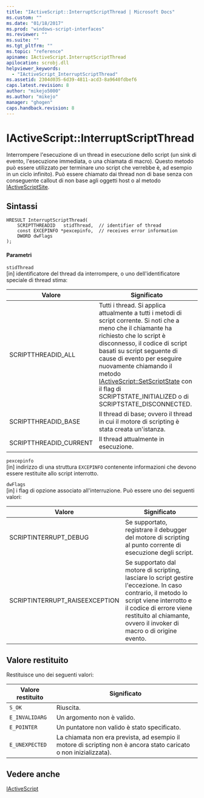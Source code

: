 ```yaml
---
title: "IActiveScript::InterruptScriptThread | Microsoft Docs"
ms.custom: ""
ms.date: "01/18/2017"
ms.prod: "windows-script-interfaces"
ms.reviewer: ""
ms.suite: ""
ms.tgt_pltfrm: ""
ms.topic: "reference"
apiname: IActiveScript.InterruptScriptThread
apilocation: scrobj.dll
helpviewer_keywords: 
  - "IActiveScript_InterruptScriptThread"
ms.assetid: 2304d035-6d39-4811-acd3-8a9640fdbef6
caps.latest.revision: 8
author: "mikejo5000"
ms.author: "mikejo"
manager: "ghogen"
caps.handback.revision: 8
---
```

# IActiveScript::InterruptScriptThread
Interrompere l'esecuzione di un thread in esecuzione dello script \(un sink di evento, l'esecuzione immediata, o una chiamata di macro\).  Questo metodo può essere utilizzato per terminare uno script che verrebbe è, ad esempio in un ciclo infinito\).  Può essere chiamato dai thread non di base senza con conseguente callout di non base agli oggetti host o al metodo [IActiveScriptSite](../../winscript/reference/iactivescriptsite.md).  
  
## Sintassi  
  
```  
HRESULT InterruptScriptThread(  
    SCRIPTTHREADID   stidThread,  // identifier of thread  
    const EXCEPINFO *pexcepinfo,  // receives error information  
    DWORD dwFlags  
);  
```  
  
#### Parametri  
 `stidThread`  
 \[in\] identificatore del thread da interrompere, o uno dell'identificatore speciale di thread stima:  
  
|Valore|Significato|  
|------------|-----------------|  
|SCRIPTTHREADID\_ALL|Tutti i thread.  Si applica attualmente a tutti i metodi di script corrente.  Si noti che a meno che il chiamante ha richiesto che lo script è disconnesso, il codice di script basati su script seguente di cause di evento per eseguire nuovamente chiamando il metodo [IActiveScript::SetScriptState](../../winscript/reference/iactivescript-setscriptstate.md) con il flag di SCRIPTSTATE\_INITIALIZED o di SCRIPTSTATE\_DISCONNECTED.|  
|SCRIPTTHREADID\_BASE|Il thread di base; ovvero il thread in cui il motore di scripting è stata creata un'istanza.|  
|SCRIPTTHREADID\_CURRENT|Il thread attualmente in esecuzione.|  
  
 `pexcepinfo`  
 \[in\] indirizzo di una struttura `EXCEPINFO` contenente informazioni che devono essere restituite allo script interrotto.  
  
 `dwFlags`  
 \[in\] i flag di opzione associato all'interruzione.  Può essere uno dei seguenti valori:  
  
|Valore|Significato|  
|------------|-----------------|  
|SCRIPTINTERRUPT\_DEBUG|Se supportato, registrare il debugger del motore di scripting al punto corrente di esecuzione degli script.|  
|SCRIPTINTERRUPT\_RAISEEXCEPTION|Se supportato dal motore di scripting, lasciare lo script gestire l'eccezione.  In caso contrario, il metodo lo script viene interrotto e il codice di errore viene restituito al chiamante, ovvero il invoker di macro o di origine evento.|  
  
## Valore restituito  
 Restituisce uno dei seguenti valori:  
  
|Valore restituito|Significato|  
|-----------------------|-----------------|  
|`S_OK`|Riuscita.|  
|`E_INVALIDARG`|Un argomento non è valido.|  
|`E_POINTER`|Un puntatore non valido è stato specificato.|  
|`E_UNEXPECTED`|La chiamata non era prevista, ad esempio il motore di scripting non è ancora stato caricato o non inizializzata\).|  
  
## Vedere anche  
 [IActiveScript](../../winscript/reference/iactivescript.md)